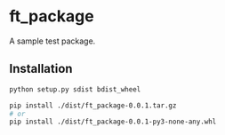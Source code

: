 # ft_package

A sample test package.

## Installation

```bash
python setup.py sdist bdist_wheel

pip install ./dist/ft_package-0.0.1.tar.gz
# or
pip install ./dist/ft_package-0.0.1-py3-none-any.whl